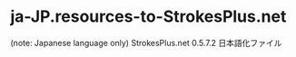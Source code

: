# ja-JP.resources-to-StrokesPlus.net
(note: Japanese language only) StrokesPlus.net  0.5.7.2 日本語化ファイル
